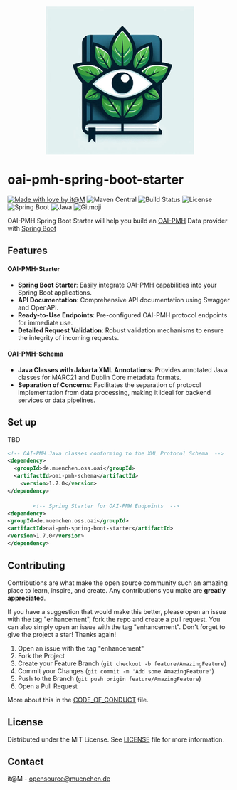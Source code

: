 <div align="center">
  <a href="#">
    <img src="./docs/project_logo.png" alt="Logo" width="333" style="display: block; margin: 0 auto; filter: invert(0)">
  </a>
</div>

# oai-pmh-spring-boot-starter

[![Made with love by it@M][made-with-love-shield]][itm-opensource]
![Maven Central](https://img.shields.io/maven-central/v/:groupId/:artifactId?style=for-the-badge)
![Build Status](https://img.shields.io/gitlab/pipeline-status/it-at-m%2Foai-pmh-spring-boot-starter?style=for-the-badge)
![License](https://img.shields.io/github/license/it-at-m/oai-pmh-spring-boot-starter?style=for-the-badge)
![Spring Boot](https://img.shields.io/badge/spring--boot-3.5.5-brightgreen?style=for-the-badge)
![Java](https://img.shields.io/badge/java-21-brightgreen?style=for-the-badge)
![Gitmoji](https://img.shields.io/badge/gitmoji-%20😜%20😍-FFDD67.svg?style=for-the-badge)

OAI-PMH Spring Boot Starter will help you build an [OAI-PMH](https://www.openarchives.org/pmh/) Data provider
with [Spring Boot](https://github.com/spring-projects/spring-boot)

## Features

#### OAI-PMH-Starter

- **Spring Boot Starter**: Easily integrate OAI-PMH capabilities into your Spring Boot applications.
- **API Documentation**: Comprehensive API documentation using Swagger and OpenAPI.
- **Ready-to-Use Endpoints**: Pre-configured OAI-PMH protocol endpoints for immediate use.
- **Detailed Request Validation**: Robust validation mechanisms to ensure the integrity of incoming requests.

#### OAI-PMH-Schema

- **Java Classes with Jakarta XML Annotations**: Provides annotated Java classes for MARC21 and Dublin Core metadata
  formats.
- **Separation of Concerns**: Facilitates the separation of protocol implementation from data processing, making it
  ideal for backend services or data pipelines.

## Set up

TBD

```xml
<!-- OAI-PMH Java classes conforming to the XML Protocol Schema  -->
<dependency>
  <groupId>de.muenchen.oss.oai</groupId>
  <artifactId>oai-pmh-schema</artifactId>
    <version>1.7.0</version>
</dependency>

        <!-- Spring Starter for OAI-PMH Endpoints  -->
<dependency>
<groupId>de.muenchen.oss.oai</groupId>
<artifactId>oai-pmh-spring-boot-starter</artifactId>
<version>1.7.0</version>
</dependency>
```

## Contributing

Contributions are what make the open source community such an amazing place to learn, inspire, and create. Any contributions you make are **greatly appreciated**.

If you have a suggestion that would make this better, please open an issue with the tag "enhancement", fork the repo and create a pull request. You can also simply open an issue with the tag "enhancement".
Don't forget to give the project a star! Thanks again!

1. Open an issue with the tag "enhancement"
2. Fork the Project
3. Create your Feature Branch (`git checkout -b feature/AmazingFeature`)
4. Commit your Changes (`git commit -m 'Add some AmazingFeature'`)
5. Push to the Branch (`git push origin feature/AmazingFeature`)
6. Open a Pull Request

More about this in the [CODE_OF_CONDUCT](/CODE_OF_CONDUCT.md) file.


## License

Distributed under the MIT License. See [LICENSE](LICENSE) file for more information.


## Contact

it@M - opensource@muenchen.de

<!-- project shields / links -->
[made-with-love-shield]: https://img.shields.io/badge/made%20with%20%E2%9D%A4%20by-it%40M-yellow?style=for-the-badge
[itm-opensource]: https://opensource.muenchen.de/

[repo-url]: https://github.com/it-at-m/oai-pmh-spring-boot-starter
